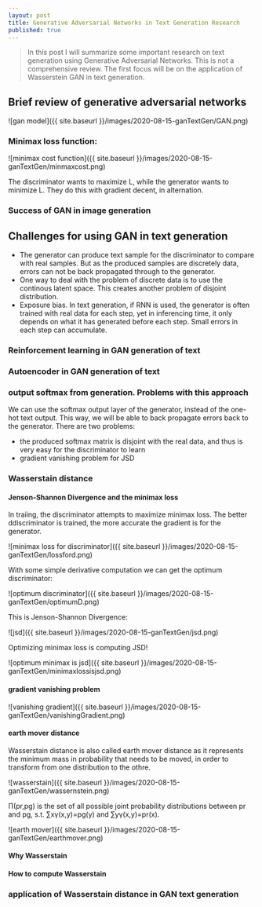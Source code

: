 ```yaml
---
layout: post
title: Generative Adversarial Networks in Text Generation Research
published: true
---
```

>In this post I will summarize some important research on text generation using Generative Adversarial Networks.  This is not a comprehensive review.  The first focus will be on the application of Wasserstein GAN in text generation.

## Brief review of generative adversarial networks

![gan model]({{ site.baseurl }}/images/2020-08-15-ganTextGen/GAN.png)

### Minimax loss function:
![minimax cost function]({{ site.baseurl }}/images/2020-08-15-ganTextGen/minmaxcost.png)

The discriminator wants to maximize L, while the generator wants to minimize L.  They do this with gradient decent, in alternation.

### Success of GAN in image generation



## Challenges for using GAN in text generation
* The generator can produce text sample for the discriminator to compare with real samples.  But as the produced samples are discretely data, errors can not be back propagated through to the generator.
* One way to deal with the problem of discrete data is to use the continous latent space.  This creates another problem of disjoint distribution.
* Exposure bias.  In text generation, if RNN is used, the generator is often trained with real data for each step, yet in inferencing time, it only depends on what it has generated before each step.  Small errors in each step can accumulate.

### Reinforcement learning in GAN generation of text

### Autoencoder in GAN generation of text

### output softmax from generation.  Problems with this approach
We can use the softmax output layer of the generator, instead of the one-hot text output.  This way, we will be able to back propagate errors back to the generator.  There are two problems:
* the produced softmax matrix is disjoint with the real data, and thus is very easy for the discriminator to learn
* gradient vanishing problem for JSD

### Wasserstain distance

#### Jenson-Shannon Divergence and the minimax loss
In traiing, the discriminator attempts to maximize minimax loss.  The better ddiscriminator is trained, the more accurate the gradient is for the generator.

![minimax loss for discriminator]({{ site.baseurl }}/images/2020-08-15-ganTextGen/lossford.png)

With some simple derivative computation we can get the optimum discriminator:

![optimum discriminator]({{ site.baseurl }}/images/2020-08-15-ganTextGen/optimumD.png)

This is Jenson-Shannon Divergence:

![jsd]({{ site.baseurl }}/images/2020-08-15-ganTextGen/jsd.png)

Optimizing minimax loss is computing JSD!

![optimum minimax is jsd]({{ site.baseurl }}/images/2020-08-15-ganTextGen/minimaxlossisjsd.png)

#### gradient vanishing problem

![vanishing gradient]({{ site.baseurl }}/images/2020-08-15-ganTextGen/vanishingGradient.png)


#### earth mover distance
Wasserstain distance is also called earth mover distance as it represents the minimum mass in probability that needs to be moved, in order to transform from one distribution to the othre.

![wasserstain]({{ site.baseurl }}/images/2020-08-15-ganTextGen/wassernstein.png)

Π(pr,pg) is the set of all possible joint probability distributions between pr and pg, s.t. ∑xγ(x,y)=pg(y) and ∑yγ(x,y)=pr(x). 

![earth mover]({{ site.baseurl }}/images/2020-08-15-ganTextGen/earthmover.png)


#### Why Wasserstain


#### How to compute Wasserstain


### application of Wasserstain distance in GAN text generation
